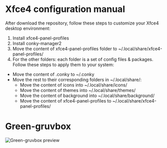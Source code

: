 Xfce4 configuration manual
=========

After download the repository, follow these steps to customize your Xfce4 desktop environment:
1. Install xfce4-panel-profiles
2. Install conky-manager2
3. Move the content of xfce4-panel-profiles folder to ~/.local/share/xfce4-panel-profiles/
4. For the other folders: each folder is a set of config files & packages. Follow these steps to apply them to your system:
* Move the content of .conky to  ~/.conky
* Move the rest to their corresponding folders in ~/.local/share/:
   - Move the content of icons into ~/.local/share/icons/
   - Move the content of themes into ~/.local/share/themes/
   - Move the content of background into ~/.local/share/background/
   - Move the content of xfce4-panel-profiles to ~/.local/share/xfce4-panel-profiles/

# Green-gruvbox
![Green-gruvbox preview](https://raw.githubusercontent.com/trixt63/Xfce4/main/Green-gruvbox/green-gruvbox-preview.png)


